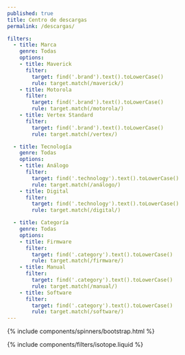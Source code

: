 ```yaml
---
published: true
title: Centro de descargas
permalink: /descargas/

filters:
  - title: Marca
    genre: Todas
    options:
    - title: Maverick
      filter:
        target: find('.brand').text().toLowerCase()
        rule: target.match(/maverick/)
    - title: Motorola
      filter:
        target: find('.brand').text().toLowerCase()
        rule: target.match(/motorola/)
    - title: Vertex Standard
      filter:
        target: find('.brand').text().toLowerCase()
        rule: target.match(/vertex/)

  - title: Tecnología
    genre: Todas
    options:
    - title: Análogo
      filter:
        target: find('.technology').text().toLowerCase()
        rule: target.match(/análogo/)
    - title: Digital
      filter:
        target: find('.technology').text().toLowerCase()
        rule: target.match(/digital/)

  - title: Categoría
    genre: Todas
    options:
    - title: Firmware
      filter:
        target: find('.category').text().toLowerCase()
        rule: target.match(/firmware/)
    - title: Manual
      filter:
        target: find('.category').text().toLowerCase()
        rule: target.match(/manual/)
    - title: Software
      filter:
        target: find('.category').text().toLowerCase()
        rule: target.match(/software/)
---
```

<script src="{{ '/assets/node_modules/isotope-layout-npm-3.0.6-ae267b8579/node_modules/isotope-layout/dist/isotope.pkgd.min.js' | relative_url }}"></script>

{% include components/spinners/bootstrap.html %}

<div id="isotope" class="d-none">
  {% include components/filters/isotope.liquid %}
</div>

<script type="text/javascript">
  {% include components/apps/downloads.js %}
</script>
